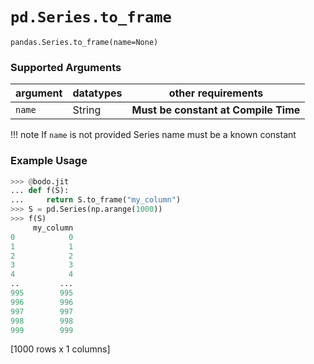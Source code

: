 # `pd.Series.to_frame`

`pandas.Series.to_frame(name=None)`

### Supported Arguments

| argument | datatypes | other requirements |
|-----------------|-----------------------|--------------------------------------|
| `name` | String | **Must be constant at Compile Time** |

!!! note
If `name` is not provided Series name must be a known constant

### Example Usage

```py
>>> @bodo.jit
... def f(S):
...     return S.to_frame("my_column")
>>> S = pd.Series(np.arange(1000))
>>> f(S)
     my_column
0            0
1            1
2            2
3            3
4            4
..         ...
995        995
996        996
997        997
998        998
999        999
```

[1000 rows x 1 columns]
